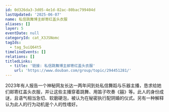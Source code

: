 ```yaml
---
id: 0d326da3-3d05-4e1d-82ac-80bac799404d
lastUpdated: '2025-06-07'
name: 私信跳舞博主邮寄红盖头衣服
aliases: []
layer: 5
eventDate: null
categoryId: cat_X3JSNomc
tagIds:
  - tag_5uiQ64t5
timelineEvents: []
relations: []
titledLinks:
  - title: '链接: 私信跳舞博主邮寄红盖头衣服'
    url: 'https://www.douban.com/group/topic/294451281/'
---
```

2023年有人报告一个神秘网友长达一两年间到处私信舞蹈与乐器主播，恳求给她们邮寄红盖头衣服，并让这些主播穿着跳舞、用笛子吹奏《囍》等。此人的身份成谜，且语气相当急切、软磨硬泡，被认为在秘密执行配阴婚的仪式。另有一种解释认为此人的行为动机是个人的性嗜好。
